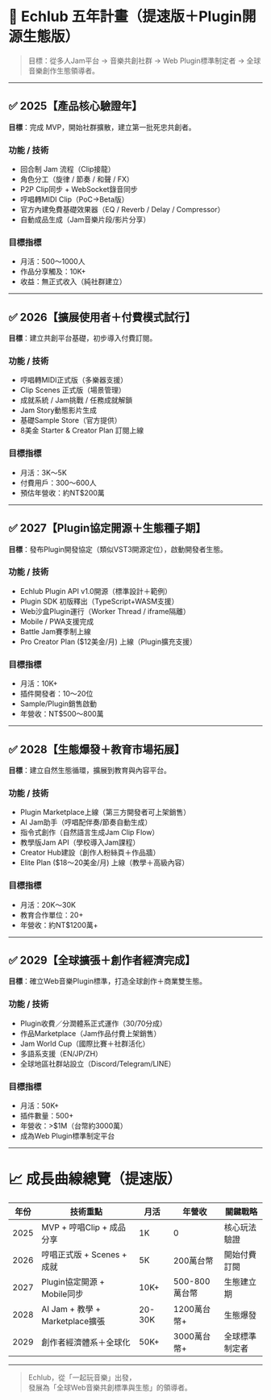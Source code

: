 # 📅 Echlub 五年計畫（提速版＋Plugin開源生態版）

> 目標：從多人Jam平台 → 音樂共創社群 → Web Plugin標準制定者 → 全球音樂創作生態領導者。

---

## ✅ 2025【產品核心驗證年】
**目標**：完成 MVP，開始社群擴散，建立第一批死忠共創者。

### 功能 / 技術
- 回合制 Jam 流程（Clip接龍）
- 角色分工（旋律 / 節奏 / 和聲 / FX）
- P2P Clip同步 + WebSocket錄音同步
- 哼唱轉MIDI Clip（PoC→Beta版）
- 官方內建免費基礎效果器（EQ / Reverb / Delay / Compressor）
- 自動成品生成（Jam音樂片段/影片分享）

### 目標指標
- 月活：500～1000人
- 作品分享觸及：10K+
- 收益：無正式收入（純社群建立）

---

## ✅ 2026【擴展使用者＋付費模式試行】
**目標**：建立共創平台基礎，初步導入付費訂閱。

### 功能 / 技術
- 哼唱轉MIDI正式版（多樂器支援）
- Clip Scenes 正式版（場景管理）
- 成就系統 / Jam挑戰 / 任務成就解鎖
- Jam Story動態影片生成
- 基礎Sample Store（官方提供）
- 8美金 Starter & Creator Plan 訂閱上線

### 目標指標
- 月活：3K～5K
- 付費用戶：300～600人
- 預估年營收：約NT$200萬

---

## ✅ 2027【Plugin協定開源＋生態種子期】
**目標**：發布Plugin開發協定（類似VST3開源定位），啟動開發者生態。

### 功能 / 技術
- Echlub Plugin API v1.0開源（標準設計＋範例）
- Plugin SDK 初版釋出（TypeScript+WASM支援）
- Web沙盒Plugin運行（Worker Thread / iframe隔離）
- Mobile / PWA支援完成
- Battle Jam賽季制上線
- Pro Creator Plan ($12美金/月) 上線（Plugin擴充支援）

### 目標指標
- 月活：10K+
- 插件開發者：10～20位
- Sample/Plugin銷售啟動
- 年營收：NT$500～800萬

---

## ✅ 2028【生態爆發＋教育市場拓展】
**目標**：建立自然生態循環，擴展到教育與內容平台。

### 功能 / 技術
- Plugin Marketplace上線（第三方開發者可上架銷售）
- AI Jam助手（哼唱配伴奏/節奏自動生成）
- 指令式創作（自然語言生成Jam Clip Flow）
- 教學版Jam API（學校導入Jam課程）
- Creator Hub建設（創作人粉絲頁＋作品牆）
- Elite Plan ($18～20美金/月) 上線（教學＋高級內容）

### 目標指標
- 月活：20K～30K
- 教育合作單位：20+
- 年營收：約NT$1200萬+

---

## ✅ 2029【全球擴張＋創作者經濟完成】
**目標**：確立Web音樂Plugin標準，打造全球創作＋商業雙生態。

### 功能 / 技術
- Plugin收費／分潤體系正式運作（30/70分成）
- 作品Marketplace（Jam作品付費上架銷售）
- Jam World Cup（國際比賽＋社群活化）
- 多語系支援（EN/JP/ZH）
- 全球地區社群站設立（Discord/Telegram/LINE）

### 目標指標
- 月活：50K+
- 插件數量：500+
- 年營收：>$1M（台幣約3000萬）
- 成為Web Plugin標準制定平台

---

# 📈 成長曲線總覽（提速版）

| 年份   | 技術重點                        | 月活     | 年營收        | 關鍵戰略    |
| ---- | --------------------------- | ------ | ---------- | ------- |
| 2025 | MVP + 哼唱Clip + 成品分享         | 1K     | 0          | 核心玩法驗證  |
| 2026 | 哼唱正式版 + Scenes + 成就         | 5K     | 200萬台幣     | 開始付費訂閱  |
| 2027 | Plugin協定開源 + Mobile同步       | 10K+   | 500-800萬台幣 | 生態建立期   |
| 2028 | AI Jam + 教學 + Marketplace擴張 | 20-30K | 1200萬台幣+   | 生態爆發    |
| 2029 | 創作者經濟體系＋全球化                 | 50K+   | 3000萬台幣+   | 全球標準制定者 |

---

> Echlub，從「一起玩音樂」出發，  
> 發展為「全球Web音樂共創標準與生態」的領導者。

